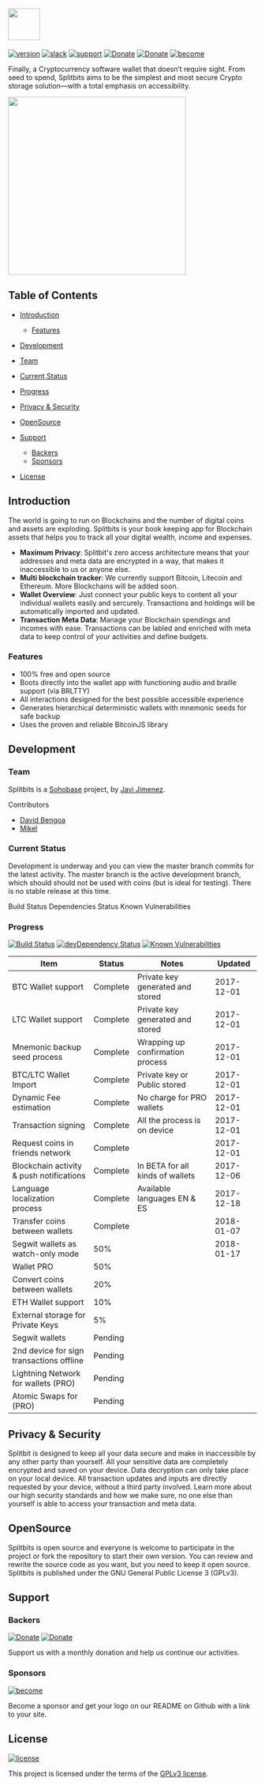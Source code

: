 # <a href='http://sohobase.co/splitbits/'><img src='https://i.imgur.com/ABE1Otk.png' height='64'></a>

[![version](https://img.shields.io/badge/v-0.7.6-blue.svg?style=for-the-badge)]()
[![slack](https://img.shields.io/badge/slack--blue.svg?style=for-the-badge)](https://sohobase.slack.com/join/shared_invite/enQtMjUxMjI4MjEyNjQ2LTNkYWRjY2VkMmEwNzRkYjg3Y2JmOTU5ODliMDBiODgwZWQ3MjcwM2IwOWIyYTAxODkyYWQ2NDY4N2ZiOGMxZjc)
[![support](https://img.shields.io/badge/support--blue.svg?style=for-the-badge)](support@sohobase.co)
[![Donate](https://img.shields.io/badge/donate-₿-yellow.svg?style=for-the-badge)](https://chart.googleapis.com/chart?chs=320x320&cht=qr&chl=bitcoin:19hdnHUYwTSCffNKazV379r9HrwNwEfeeA?amount=0.001) [![Donate](https://img.shields.io/badge/donate-Ł-lightgrey.svg?style=for-the-badge)]()
[![become](https://img.shields.io/badge/become-sponsor-brightgreen.svg?style=for-the-badge)](https://chart.googleapis.com/chart?chs=320x320&cht=qr&chl=bitcoin:19hdnHUYwTSCffNKazV379r9HrwNwEfeeA?amount=0.01)

Finally, a Cryptocurrency software wallet that doesn’t require sight. From seed to spend, Splitbits aims to be the simplest and most secure Crypto storage solution—with a total emphasis on accessibility.

<img src='https://i.imgur.com/yvvnqp8.png' center width='360'>

## Table of Contents
* [Introduction](#introduction)
  * [Features](#features)

* [Development](#development)
 * [Team](#team)
 * [Current Status](#current-status)
 * [Progress](#progress)

* [Privacy & Security](#privacy)

* [OpenSource](#opensource)

* [Support](#support)
  * [Backers](#backers)
  * [Sponsors](#sponsors)
* [License](#license)

## Introduction
The world is going to run on Blockchains and the number of digital coins and assets are exploding. Splitbits is your book keeping app for Blockchain assets that helps you to track all your digital wealth, income and expenses.

 - **Maximum Privacy**: Splitbit's zero access architecture means that your addresses and meta data are encrypted in a way, that makes it inaccessible to us or anyone else.
 - **Multi blockchain tracker**:  We currently support Bitcoin, Litecoin and Ethereum. More Blockchains will be added soon.
 - **Wallet Overview**: Just connect your public keys to content all your individual wallets easily and sercurely. Transactions and holdings will be automatically imported and updated.
 - **Transaction Meta Data**: Manage your Blockchain spendings and incomes with ease. Transactions can be labled and enriched with meta data to keep control of your activities and define budgets.

### Features
- 100% free and open source
- Boots directly into the wallet app with functioning audio and braille support (via BRLTTY)
- All interactions designed for the best possible accessible experience
- Generates hierarchical deterministic wallets with mnemonic seeds for safe backup
- Uses the proven and reliable BitcoinJS library


## Development

### Team
Splitbits is a [Sohobase](http://sohobase.co) project, by [Javi Jimenez](https://github.com/soyjavi).

Contributors
  - [David Bengoa](https://github.com/soyjavi)
  - [Mikel](https://github.com/soyjavi)

### Current Status
Development is underway and you can view the master branch commits for the latest activity. The master branch is the active development branch, which should should not be used with coins (but is ideal for testing). There is no stable release at this time.

Build Status Dependencies Status Known Vulnerabilities

### Progress
[![Build Status](https://travis-ci.org/sohobase/splitbits.svg?style=for-the-badge&branch=master)](https://travis-ci.org/sohobase/splitbits)
[![devDependency Status](https://img.shields.io/david/sohobase/splitbits.svg?style=for-the-badge)](https://david-dm.org/sohobase/splitbits#info=dependencies)
[![Known Vulnerabilities](https://snyk.io/test/github/sohobase/splitbits/badge.svg)](https://snyk.io/test/sohobase/splitbits)

| Item                                       | Status   | Notes                            | Updated    |
| ------------------------------------------ | -------- | -------------------------------- | ---------- |
| BTC Wallet support                         | Complete | Private key generated and stored | 2017-12-01 |
| LTC Wallet support                         | Complete | Private key generated and stored | 2017-12-01 |
| Mnemonic backup seed process               | Complete | Wrapping up confirmation process | 2017-12-01 |
| BTC/LTC Wallet Import                      | Complete | Private key or Public stored     | 2017-12-01 |
| Dynamic Fee estimation                     | Complete | No charge for PRO wallets        | 2017-12-01 |
| Transaction signing                        | Complete | All the process is on device     | 2017-12-01 |
| Request coins in friends network           | Complete |                                  | 2017-12-01 |
| Blockchain activity & push notifications   | Complete | In BETA for all kinds of wallets | 2017-12-06 |
| Language localization process              | Complete | Available languages EN & ES      | 2017-12-18 |
| Transfer coins between wallets             | Complete |                                  | 2018-01-07 |
| Segwit wallets as watch-only mode          | 50%      |                                  | 2018-01-17 |
| Wallet PRO                                 | 50%      |                                  |            |
| Convert coins between wallets              | 20%      |                                  |            |
| ETH Wallet support                         | 10%      |                                  |            |
| External storage for Private Keys          | 5%       |                                  |            |
| Segwit wallets                             | Pending  |                                  |            |
| 2nd device for sign transactions offline   | Pending  |                                  |            |
| Lightning Network for wallets (PRO)        | Pending  |                                  |            |
| Atomic Swaps for (PRO)                     | Pending  |                                  |            |


## Privacy & Security
Splitbit is designed to keep all your data secure and make in inaccessible by any other party than yourself. All your sensitive data are completely encrypted and saved on your device. Data decryption can only take place on your local device. All transaction updates and inputs are directly requested by your device, without a third party involved. Learn more about our high security standards and how we make sure, no one else than yourself is able to access your transaction and meta data.


## OpenSource
Splitbits is open source and everyone is welcome to participate in the project or fork the repository to start their own version. You can review and rewrite the source code as you want, but you need to keep it open source. Splitbits is published under the GNU General Public License 3 (GPLv3).


## Support

### Backers
[![Donate](https://img.shields.io/badge/donate-₿-yellow.svg?style=for-the-badge)](https://chart.googleapis.com/chart?chs=320x320&cht=qr&chl=bitcoin:19hdnHUYwTSCffNKazV379r9HrwNwEfeeA?amount=0.001) [![Donate](https://img.shields.io/badge/donate-Ł-lightgrey.svg?style=for-the-badge)]()

Support us with a monthly donation and help us continue our activities.

### Sponsors
[![become](https://img.shields.io/badge/become-sponsor-brightgreen.svg?style=for-the-badge)](https://chart.googleapis.com/chart?chs=320x320&cht=qr&chl=bitcoin:19hdnHUYwTSCffNKazV379r9HrwNwEfeeA?amount=0.01)

Become a sponsor and get your logo on our README on Github with a link to your site.


## License
[![license](https://img.shields.io/badge/license-GPLv3-blue.svg?style=for-the-badge)](http://www.opensource.org/licenses/GPL-3.0)

This project is licensed under the terms of the [GPLv3 license](http://www.opensource.org/licenses/GPL-3.0).
